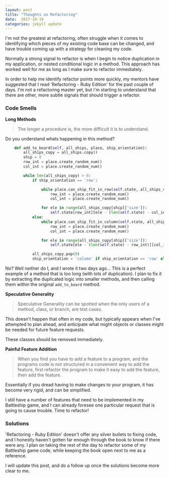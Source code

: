 ```yaml
---
layout: post
title: "Thoughts on Refactoring"
date:  2017-10-19
categories: jekyll update
---
```


I'm not the greatest at refactoring, often struggle when it comes to identifying which pieces of my existing code base can be changed, and have trouble coming up with a strategy for cleaning my code.

Normally a strong signal to refactor is when I begin to notice duplication in my application, or  nested conditional logic in a method. This approach has worked well for me as long as I make sure to refactor immediately.

In order to help me identify refactor points more quickly, my mentors have suggested that I read 'Refactoring - Ruby Edition' for the past couple of days. I'm not a refactoring master yet, but i'm starting to understand that there are other, more subtle signals that should trigger a refactor.

### Code Smells

__Long Methods__

>The longer a procedure is, the more difficult it is to understand.

Do you understand whats happening in this method?

```python
    def add_to_board(self, all_ships, place, ship_orientation):
        all_ships_copy = all_ships.copy()
        ship = 0
        row_int = place.create_random_num()
        col_int = place.create_random_num()

        while len(all_ships_copy) > 0:
            if ship_orientation == 'row':

                while place.can_ship_fit_in_row(self.state, all_ships_copy[ship]['size'], row_int, col_int) == False:
                    row_int = place.create_random_num()
                    col_int = place.create_random_num()

                for ele in range(all_ships_copy[ship]['size']):
                    self.state[row_int][ele - (len(self.state) - col_int)] = all_ships_copy[ship]['symbol']
            else:
                while place.can_ship_fit_in_column(self.state, all_ships_copy[ship]['size'], row_int, col_int) == False:
                    row_int = place.create_random_num()
                    col_int = place.create_random_num()

                for ele in range(all_ships_copy[ship]['size']):
                    self.state[ele - (len(self.state) - row_int)][col_int] = all_ships_copy[ship]['symbol']

            all_ships_copy.pop(0)
            ship_orientation = 'column' if ship_orientation == 'row' else 'row'
```

No? Well neither do I, and I wrote it two days ago... This is a perfect example of a method that is too long (with lots of duplication). I plan to fix it by extracting the duplicated logic into smaller methods, and then calling them within the original `add_to_board` method.

__Speculative Generality__

>Speculative Generality can be spotted when the only users of a method, class, or branch, are test cases.

This doesn't happen that often in my code, but typically appears when I've attempted to plan ahead, and anticipate what might objects or classes might be needed for future feature requests.

These classes should be removed immediately.

__Painful Feature Addition__

>When you find you have to add a feature to a program, and the programs code is not structured in a convenient way to add the feature, first refactor the program to make it easy to add the feature, then add the feature.

Essentially if you dread having to make changes to your program, it has become very rigid, and can be simplified.

I still have a number of features that need to be implemented in my Battleship game, and I can already foresee one particular request that is going to cause trouble. Time to refactor!

### Solutions

'Refactoring - Ruby Edition' doesn't offer any silver bullets to fixing code, and I honestly haven't gotten far enough through the book to know if there were any. I plan on taking the rest of the day to refactor some of my Battleship game code, while keeping the book open next to me as a reference.

I will update this post, and do a follow up once the solutions become more clear to me.
